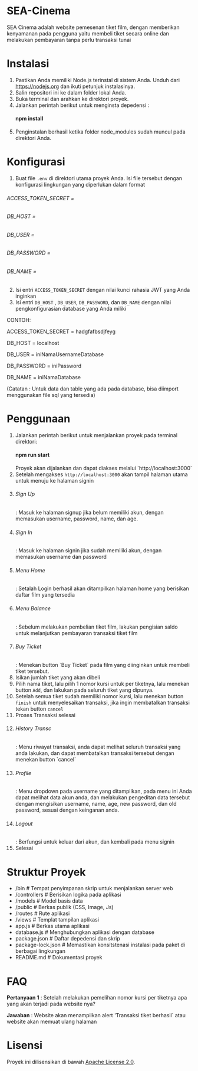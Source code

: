 # SEA-Cinema

SEA Cinema adalah website pemesenan tiket film, dengan memberikan kenyamanan pada pengguna yaitu membeli tiket secara online dan melakukan pembayaran tanpa perlu transaksi tunai

# Instalasi

1. Pastikan Anda memiliki Node.js terinstal di sistem Anda. Unduh dari https://nodejs.org  dan ikuti petunjuk instalasinya.
2. Salin repositori ini ke dalam folder lokal Anda.
3. Buka terminal dan arahkan ke direktori proyek.
4. Jalankan perintah berikut untuk menginsta depedensi :
   <h4>npm install</h4>
5. Penginstalan berhasil ketika folder node_modules sudah muncul pada direktori Anda.

# Konfigurasi
1. Buat file `.env` di direktori utama proyek Anda. Isi file tersebut dengan konfigurasi lingkungan yang diperlukan dalam format
  <h6>ACCESS_TOKEN_SECRET = </h6>
  <h6>DB_HOST = </h6>
  <h6>DB_USER = </h6>
  <h6>DB_PASSWORD = </h6>
  <h6>DB_NAME = </h6>
  
2. Isi entri `ACCESS_TOKEN_SECRET` dengan nilai kunci rahasia JWT yang Anda inginkan
3. Isi entri `DB_HOST` , `DB_USER`, `DB_PASSWORD`, dan `DB_NAME` dengan nilai pengkonfigurasian database yang Anda miliki

CONTOH:
<p>ACCESS_TOKEN_SECRET = hadgfafbsdjfeyg</p>
<p>DB_HOST = localhost</p>
<p>DB_USER = iniNamaUsernameDatabase</p>
<p>DB_PASSWORD = iniPassword</p>
<p>DB_NAME = iniNamaDatabase</p>

(Catatan : Untuk data dan table yang ada pada database, bisa diimport menggunakan file sql yang tersedia)

# Penggunaan
1. Jalankan perintah berikut untuk menjalankan proyek pada terminal direktori:
   <h4>npm run start</h4>
   Proyek akan dijalankan dan dapat diakses melalui `http://localhost:3000`
2. Setelah mengakses `http://localhost:3000` akan tampil halaman utama untuk menuju ke halaman signin
3. <h6>Sign Up</h6> : Masuk ke halaman signup jika belum memiliki akun, dengan memasukan username, password, name, dan age.
4. <h6>Sign In</h6> : Masuk ke halaman signin jika sudah memiliki akun, dengan memasukan username dan password
5. <h6>Menu Home</h6> : Setalah Login berhasil akan ditampilkan halaman home yang berisikan daftar film yang tersedia
6. <h6>Menu Balance</h6> : Sebelum melakukan pembelian tiket film, lakukan pengisian saldo untuk melanjutkan pembayaran transaksi tiket film
7. <h6>Buy Ticket</h6> : Menekan button `Buy Ticket` pada film yang diinginkan untuk membeli tiket tersebut.
8. Isikan jumlah tiket yang akan dibeli
9. Pilih nama tiket, lalu pilih 1 nomor kursi untuk per tiketnya, lalu menekan button `Add`, dan lakukan pada seluruh tiket yang dipunya.
10. Setelah semua tiket sudah memiliki nomor kursi, lalu menekan button `finish` untuk menyelesaikan transaksi, jika ingin membatalkan transaksi tekan button `cancel`
11. Proses Transaksi selesai
12. <h6>History Transc</h6> : Menu riwayat transaksi, anda dapat melihat seluruh transaksi yang anda lakukan, dan dapat membatalkan transaksi tersebut dengan menekan button `cancel`
13. <h6>Profile</h6> : Menu dropdown pada username yang ditampilkan, pada menu ini Anda dapat melihat data akun anda, dan melakukan pengeditan data tersebut dengan mengisikan username, name, age, new password, dan old password, sesuai dengan keinganan anda.
14. <h6>Logout</h6> : Berfungsi untuk keluar dari akun, dan kembali pada menu signin
15. Selesai

# Struktur Proyek
- /bin               # Tempat penyimpanan skrip untuk menjalankan server web
- /controllers       # Berisikan logika pada aplikasi
- /models            # Model basis data
- /public            # Berkas publik (CSS, Image, Js)
- /routes            # Rute aplikasi
- /views             # Templat tampilan aplikasi
- app.js             # Berkas utama aplikasi
- database.js        # Menghubungkan aplikasi dengan database
- package.json       # Daftar depedensi dan skrip
- package-lock.json  # Memastikan konsitstenasi instalasi pada paket di berbagai lingkungan
- README.md          # Dokumentasi proyek

# FAQ
<b>Pertanyaan 1</b> : Setelah melakukan pemelihan nomor kursi per tiketnya apa yang akan terjadi pada website nya?

<b>Jawaban</b> : Website akan menampilkan alert 'Transaksi tiket berhasil` atau website akan memuat ulang halaman

# Lisensi
Proyek ini dilisensikan di bawah [Apache License 2.0](LICENSE.txt).
